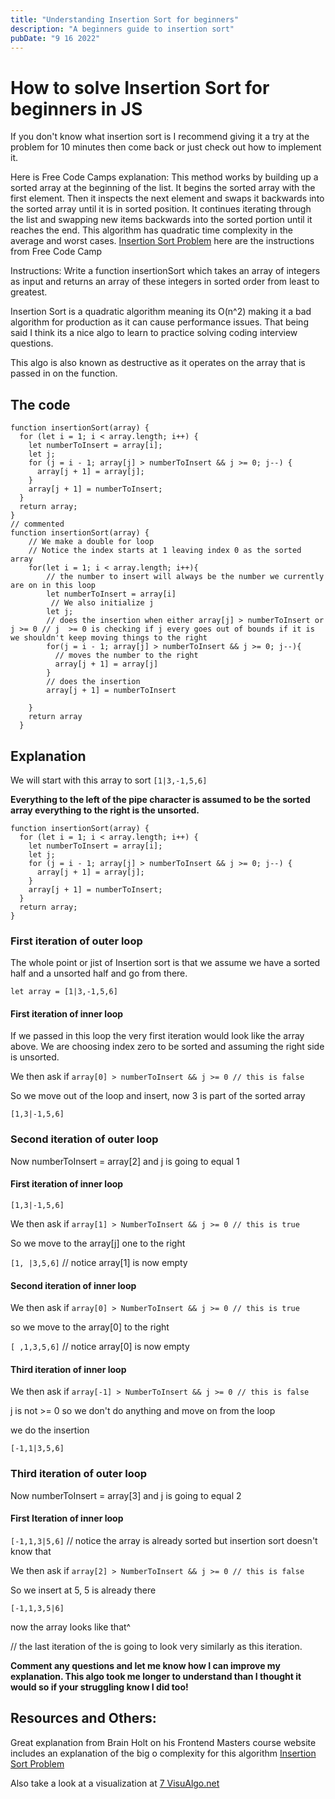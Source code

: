```yaml
---
title: "Understanding Insertion Sort for beginners"
description: "A beginners guide to insertion sort"
pubDate: "9 16 2022"
---
```


# How to solve Insertion Sort for beginners in JS

If you don't know what insertion sort is I recommend giving it a try at the problem for 10 minutes then come back or just check out how to implement it.

Here is Free Code Camps explanation: This method works by building up a sorted array at the beginning of the list. It begins the sorted array with the first element. Then it inspects the next element and swaps it backwards into the sorted array until it is in sorted position. It continues iterating through the list and swapping new items backwards into the sorted portion until it reaches the end. This algorithm has quadratic time complexity in the average and worst cases. [Insertion Sort Problem](https://www.freecodecamp.org/learn/coding-interview-prep/algorithms/implement-insertion-sort) here are the instructions from Free Code Camp

Instructions: Write a function insertionSort which takes an array of integers as input and returns an array of these integers in sorted order from least to greatest.

Insertion Sort is a quadratic algorithm meaning its O(n^2) making it a bad algorithm for production as it can cause performance issues. That being said I think its a nice algo to learn to practice solving coding interview questions.

This algo is also known as destructive as it operates on the array that is passed in on the function.

## The code

```plaintext
function insertionSort(array) {
  for (let i = 1; i < array.length; i++) {
    let numberToInsert = array[i];
    let j;
    for (j = i - 1; array[j] > numberToInsert && j >= 0; j--) {
      array[j + 1] = array[j];
    }
    array[j + 1] = numberToInsert;
  }
  return array;
}
// commented
function insertionSort(array) {
    // We make a double for loop
    // Notice the index starts at 1 leaving index 0 as the sorted array
    for(let i = 1; i < array.length; i++){
        // the number to insert will always be the number we currently are on in this loop
        let numberToInsert = array[i]
         // We also initialize j
        let j;
        // does the insertion when either array[j] > numberToInsert or j >= 0 // j  >= 0 is checking if j every goes out of bounds if it is we shouldn't keep moving things to the right
        for(j = i - 1; array[j] > numberToInsert && j >= 0; j--){
          // moves the number to the right
          array[j + 1] = array[j]
        }
        // does the insertion
        array[j + 1] = numberToInsert

    }
    return array
  }
```

## Explanation

We will start with this array to sort `[1|3,-1,5,6]`

**Everything to the left of the pipe character is assumed to be the sorted array everything to the right is the unsorted.**

```plaintext
function insertionSort(array) {
  for (let i = 1; i < array.length; i++) {
    let numberToInsert = array[i];
    let j;
    for (j = i - 1; array[j] > numberToInsert && j >= 0; j--) {
      array[j + 1] = array[j];
    }
    array[j + 1] = numberToInsert;
  }
  return array;
}
```

### First iteration of outer loop

The whole point or jist of Insertion sort is that we assume we have a sorted half and a unsorted half and go from there.

`let array = [1|3,-1,5,6]`

#### First iteration of inner loop

If we passed in this loop the very first iteration would look like the array above. We are choosing index zero to be sorted and assuming the right side is unsorted.

We then ask if `array[0] > numberToInsert && j >= 0 // this is false`

So we move out of the loop and insert, now 3 is part of the sorted array

`[1,3|-1,5,6]`

### Second iteration of outer loop

Now numberToInsert = array\[2\] and j is going to equal 1

#### First iteration of inner loop

`[1,3|-1,5,6]`

We then ask if `array[1] > NumberToInsert && j >= 0 // this is true`

So we move to the array\[j\] one to the right

`[1, |3,5,6]` // notice array\[1\] is now empty

#### Second iteration of inner loop

We then ask if `array[0] > NumberToInsert && j >= 0 // this is true`

so we move to the array\[0\] to the right

`[ ,1,3,5,6]` // notice array\[0\] is now empty

#### Third iteration of inner loop

We then ask if `array[-1] > NumberToInsert && j >= 0 // this is false`

j is not &gt;= 0 so we don't do anything and move on from the loop

we do the insertion

`[-1,1|3,5,6]`

### Third iteration of outer loop

Now numberToInsert = array\[3\] and j is going to equal 2

#### First Iteration of inner loop

`[-1,1,3|5,6]` // notice the array is already sorted but insertion sort doesn't know that

We then ask if `array[2] > NumberToInsert && j >= 0 // this is false`

So we insert at 5, 5 is already there

`[-1,1,3,5|6]`

now the array looks like that^

// the last iteration of the is going to look very similarly as this iteration.

**Comment any questions and let me know how I can improve my explanation. This algo took me longer to understand than I thought it would so if your struggling know I did too!**

## Resources and Others:

Great explanation from Brain Holt on his Frontend Masters course website includes an explanation of the big o complexity for this algorithm [Insertion Sort Problem](https://btholt.github.io/complete-intro-to-computer-science/insertion-sort)

Also take a look at a visualization at [7 VisuAlgo.net](https://visualgo.net/en/sorting)
